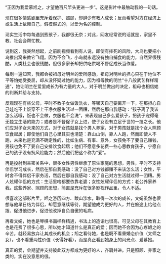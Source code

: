 “正因为我爱慕旭之，才望他百尺竿头更进一步”。这是影片中最触动我的一句话。

现在很多情感剧里充斥着保护、照顾，却鲜少有教人成长；反而希望对方在经济上或生活上依赖自己，假模假式的，以爱为名的控制。

现实生活中每每遇到熊孩子，我都很无奈；对此，网友经常说的话就是，家里不教、社会会帮忙教。

说到这，我突然想起，之前刷视频看到有人说，即使有摔死的风险，大鸟也要把小鸟推出窝来教它飞翔。因为不会飞，小鸟就永远没有独自捕食的能力，自然界很残酷，人类社会也很残酷，但很多家长却把供吃供喝不督促成长当作爱。

每刷一遍知否，我都会被祖母对明兰的爱所感动，祖母对明兰的担心只在于地位不平等怕她受委屈，却从没怀疑过她的能力，因为祖母教的明兰“十八般武艺样样精通”，她让明兰在爱里成长为有力量的大人，对于明兰做出的决定，祖母也相信她的判断并给与支持。

反观现在有些父母，平时不教子女做饭洗衣，等哪天自己要离开一下，在那担心自己娃吃不上饭穿不上干净衣服生活过一团糟，然后在那自我感动：“孩子离了我该怎么活哦，饭也不会做，衣服也不会洗”，来表现自己多么爱孩子，把孩子宠得毫无独立生活的能力；或者是不督促子女上进，使子女没有立足于世的一技之长。他们应对子女未来的方式，对于女孩就是找个男人养家，对于男孩就是找个女人照顾饮食起居；即使他们自己心里其实也清楚：靠山山倒，靠人人跑，然而即使人不跑，未来也是充满不确定性的，比如生病、有事、意外，女孩免不了要自己赚钱，男孩也免不了要自己安排饮食起居；他们不愿意多花费一些心思教育孩子，宁愿自己的孩子没有抗风险能力；然后他们把这个称为“爱”。

再是投射到亲密关系中，很多女性男性继承了原生家庭的思想，男性，平时不支持伴侣学习成长，然后在那自我感动：没了自己对方钱都赚不来该怎么活；女性，平时舍不得伴侣干家务活，然后在那自我感动：没了自己对方生活就过得一团糟。男人炫耀伴侣的方式：生活里啥都要依靠老婆；女性炫耀伴侣的方式：老公养家养我。这些养家、照顾的思想，简直是充斥在很多影视作品里，令人不适。

很喜欢这部影片里，旭之游历四方、跋山涉水，取得一次次的成长，文娟虽然也很想与他早日结为伴侣，却愿意继续等待，期望他成为更好的人，并在旅途上给他点拨、促进他进步，促进他改掉自负自傲的毛病。

再看文娟，她也是琴棋书画样样精通，书法上的造诣也很高，可见父母在其教育上也是花费了很多心思，所以她才知道什么是真正的爱；因而她不会因为心疼旭之的辛苦，就轻易放弃让其成长的机会；旭之看待她，也是既不看重婚恋价值（太师之女），也不看重两性价值（长得好看），而是真正看到她身上的闪光点、爱慕她。

真正的爱，会期望并支持彼此双方都成为更好的人，齐肩并进。只是照顾、养家之类的，实在没意思的很。